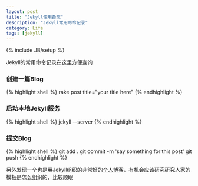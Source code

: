 ```yaml
---
layout: post
title: "Jekyll使用备忘"
description: "Jekyll常用命令记录"
category: Life
tags: [jekyll]
---
```

{% include JB/setup %}

Jekyll的常用命令记录在这里方便查询

### 创建一篇Blog
{% highlight shell %}
rake post title="your title here"
{% endhighlight %}

### 启动本地Jekyll服务
{% highlight shell %}
jekyll --server
{% endhighlight %}

### 提交Blog
{% highlight shell %}
git add .
git commit -m 'say something for this post'
git push
{% endhighlight %}

另外发现一个也是用Jekyll组织的非常好的[个人博客](http://ke.indiebros.com)，有机会应该研究研究人家的模板是怎么组织的，比较顺眼